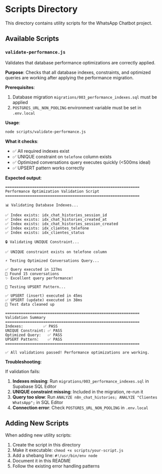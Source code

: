 # Scripts Directory

This directory contains utility scripts for the WhatsApp Chatbot project.

## Available Scripts

### `validate-performance.js`

Validates that database performance optimizations are correctly applied.

**Purpose**: Checks that all database indexes, constraints, and optimized queries are working after applying the performance migration.

**Prerequisites**:
1. Database migration `migrations/003_performance_indexes.sql` must be applied
2. `POSTGRES_URL_NON_POOLING` environment variable must be set in `.env.local`

**Usage**:
```bash
node scripts/validate-performance.js
```

**What it checks**:
- ✅ All required indexes exist
- ✅ UNIQUE constraint on `telefone` column exists
- ✅ Optimized conversations query executes quickly (<500ms ideal)
- ✅ UPSERT pattern works correctly

**Expected output**:
```
============================================================
Performance Optimization Validation Script
============================================================

📊 Validating Database Indexes...

✅ Index exists: idx_chat_histories_session_id
✅ Index exists: idx_chat_histories_created_at
✅ Index exists: idx_chat_histories_session_created
✅ Index exists: idx_clientes_telefone
✅ Index exists: idx_clientes_status

🔒 Validating UNIQUE Constraint...

✅ UNIQUE constraint exists on telefone column

⚡ Testing Optimized Conversations Query...

✅ Query executed in 127ms
📝 Found 15 conversations
✨ Excellent query performance!

🔄 Testing UPSERT Pattern...

✅ UPSERT (insert) executed in 45ms
✅ UPSERT (update) executed in 38ms
🧹 Test data cleaned up

============================================================
Validation Summary
============================================================
Indexes:         ✅ PASS
UNIQUE Constraint: ✅ PASS
Optimized Query:   ✅ PASS
UPSERT Pattern:    ✅ PASS
============================================================

✅ All validations passed! Performance optimizations are working.
```

**Troubleshooting**:

If validation fails:

1. **Indexes missing**: Run `migrations/003_performance_indexes.sql` in Supabase SQL Editor
2. **UNIQUE constraint missing**: Included in the migration, re-run it
3. **Query too slow**: Run `ANALYZE n8n_chat_histories; ANALYZE "Clientes WhatsApp";` in SQL Editor
4. **Connection error**: Check `POSTGRES_URL_NON_POOLING` in `.env.local`

## Adding New Scripts

When adding new utility scripts:

1. Create the script in this directory
2. Make it executable: `chmod +x scripts/your-script.js`
3. Add a shebang line: `#!/usr/bin/env node`
4. Document it in this README
5. Follow the existing error handling patterns
